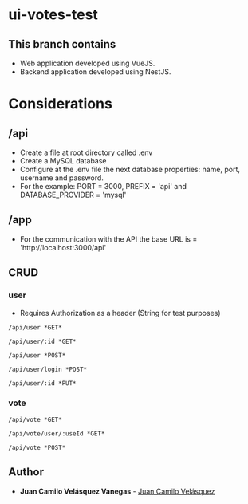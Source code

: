 # ui-votes-test

## This branch contains

* Web application developed using VueJS.
* Backend application developed using NestJS.

# Considerations

## /api
* Create a file at root directory called .env
* Create a MySQL database
* Configure at the .env file the next database properties: name, port, username and password.
* For the example: PORT = 3000, PREFIX = 'api' and DATABASE_PROVIDER = 'mysql'

## /app
* For the communication with the API the base URL is = 'http://localhost:3000/api'

## CRUD

### user

* Requires Authorization as a header (String for test purposes)

```
/api/user *GET*
```

```
/api/user/:id *GET*
```

```
/api/user *POST*
```

```
/api/user/login *POST*
```

```
/api/user/:id *PUT*
```

### vote

```
/api/vote *GET*
```

```
/api/vote/user/:useId *GET*
```

```
/api/vote *POST*
```

## Author

* **Juan Camilo Velásquez Vanegas** - [Juan Camilo Velásquez](https://github.com/pillowslept)
